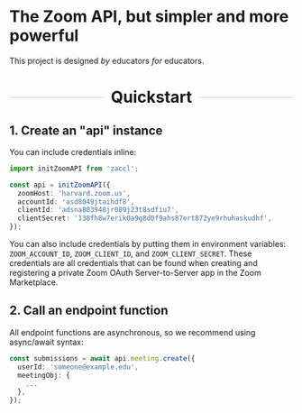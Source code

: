 # The Zoom API, but simpler and more powerful

This project is designed _by_ educators _for_ educators.

<h1 style="display: flex; align-items: center;">
  <div style="flex-grow: 1; height: 1px; background: #ccc; margin-right: 10px;">
  </div>
  <div>
    Quickstart
  </div>
  <div style="flex-grow: 1; height: 1px; background: #ccc; margin-left: 10px;">
  </div>
</h1>

## 1. Create an "api" instance

You can include credentials inline:

```ts
import initZoomAPI from 'zaccl';

const api = initZoomAPI({
  zoomHost: 'harvard.zoom.us',
  accountId: 'asd8049jtaihdf8',
  clientId: 'adsna803948jr089j23t8sdfiu7',
  clientSecret: '138fh8w7erik0a9g8d0f9ahs87ert872ye9rhuhaskudhf',
});
```
You can also include credentials by putting them in environment variables: `ZOOM_ACCOUNT_ID`, `ZOOM_CLIENT_ID`, and `ZOOM_CLIENT_SECRET`. These credentials are all credentials that can be found when creating and registering a private Zoom OAuth Server-to-Server app in the Zoom Marketplace.

## 2. Call an endpoint function

All endpoint functions are asynchronous, so we recommend using async/await syntax:

```ts
const submissions = await api.meeting.create({
  userId: 'someone@example.edu',
  meetingObj: {
    ...
  },
});
```
